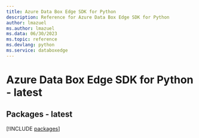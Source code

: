 ```yaml
---
title: Azure Data Box Edge SDK for Python
description: Reference for Azure Data Box Edge SDK for Python
author: lmazuel
ms.author: lmazuel
ms.data: 06/30/2023
ms.topic: reference
ms.devlang: python
ms.service: databoxedge
---
```

# Azure Data Box Edge SDK for Python - latest
## Packages - latest
[!INCLUDE [packages](data-box-edge-index.md)]
